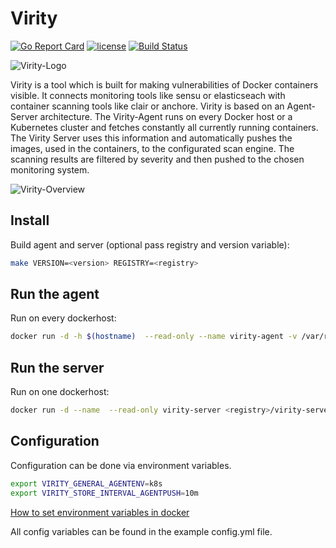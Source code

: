 # Virity
[![Go Report Card](https://goreportcard.com/badge/github.com/sharenowTech/virity)](https://goreportcard.com/report/github.com/sharenowTech/virity)
[![license](https://img.shields.io/badge/license-MIT-blue.svg)](https://github.com/sharenowTech/virity/blob/master/LICENSE)
[![Build Status](https://travis-ci.org/car2go/virity.svg?branch=master)](https://travis-ci.org/car2go/virity)

![Virity-Logo](docs/logo.svg)

Virity is a tool which is built for making vulnerabilities of Docker containers visible. It connects monitoring tools like sensu or elasticseach with container scanning tools like clair or anchore. Virity is based on an Agent-Server architecture. The Virity-Agent runs on every Docker host or a Kubernetes cluster and fetches constantly all currently running containers. The Virity Server uses this information and automatically pushes the images, used in the containers, to the configurated scan engine. The scanning results are filtered by severity and then pushed to the chosen monitoring system.

![Virity-Overview](docs/architecture.svg)

## Install

Build agent and server (optional pass registry and version variable):

```bash
make VERSION=<version> REGISTRY=<registry>
```

## Run the agent

Run on every dockerhost:

```bash
docker run -d -h $(hostname)  --read-only --name virity-agent -v /var/run/docker.sock:/var/run/docker.sock <registry>/virity-agent:<version>
```

## Run the server

Run on one dockerhost:

```bash
docker run -d --name  --read-only virity-server <registry>/virity-server:<version>
```

## Configuration

Configuration can be done via environment variables.

```bash
export VIRITY_GENERAL_AGENTENV=k8s
export VIRITY_STORE_INTERVAL_AGENTPUSH=10m
```

[How to set environment variables in docker](https://docs.docker.com/engine/reference/commandline/run/#set-environment-variables--e---env---env-file)

All config variables can be found in the example config.yml file.
